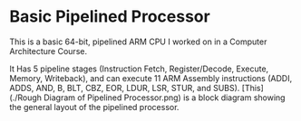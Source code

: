 # Basic Pipelined Processor

This is a basic 64-bit, pipelined ARM CPU I worked on in a Computer Architecture Course.

It Has 5 pipeline stages (Instruction Fetch, Register/Decode, Execute, Memory, Writeback), and can execute 11 ARM Assembly instructions (ADDI, ADDS, AND, B, BLT, CBZ, EOR, LDUR, LSR, STUR, and SUBS). [This](./Rough Diagram of Pipelined Processor.png) is a block diagram showing the general layout of the pipelined processor.
